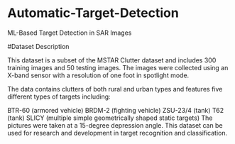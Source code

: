 # Automatic-Target-Detection
ML-Based Target Detection in SAR Images

#Dataset Description

This dataset is a subset of the MSTAR Clutter dataset and includes 300 training images and 50 testing images. The images were collected using an X-band sensor with a resolution of one foot in spotlight mode.

The data contains clutters of both rural and urban types and features five different types of targets including:

BTR-60 (armored vehicle)
BRDM-2 (fighting vehicle)
ZSU-23/4 (tank)
T62 (tank)
SLICY (multiple simple geometrically shaped static targets)
The pictures were taken at a 15-degree depression angle. This dataset can be used for research and development in target recognition and classification.
